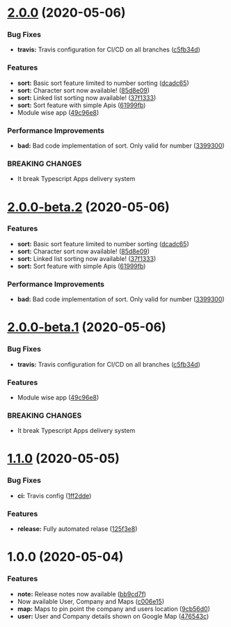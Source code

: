 # [2.0.0](https://github.com/itsprofcjs/TypeScript/compare/v1.1.0...v2.0.0) (2020-05-06)


### Bug Fixes

* **travis:** Travis configuration for CI/CD on all branches ([c5fb34d](https://github.com/itsprofcjs/TypeScript/commit/c5fb34d9b10297524a7a0e4358903ad1d180cbf9))


### Features

* **sort:** Basic sort feature limited to number sorting ([dcadc65](https://github.com/itsprofcjs/TypeScript/commit/dcadc65cc89440d58567a95af25699132f8f6d47))
* **sort:** Character sort now available! ([85d8e09](https://github.com/itsprofcjs/TypeScript/commit/85d8e099819d00888cadb6ff0258341b3eb38dff))
* **sort:** Linked list sorting now available! ([37f1333](https://github.com/itsprofcjs/TypeScript/commit/37f133354aab6b262c1781c958bc9bfede3fcf87))
* **sort:** Sort feature with simple Apis ([61999fb](https://github.com/itsprofcjs/TypeScript/commit/61999fbd1ded9188f5889baa403379275b2e92b3))
* Module wise app ([49c96e8](https://github.com/itsprofcjs/TypeScript/commit/49c96e8f67b59f07556395f06ac3c5b2d317bd76))


### Performance Improvements

* **bad:** Bad code implementation of sort. Only valid for number ([3399300](https://github.com/itsprofcjs/TypeScript/commit/3399300c1c31fc45385fa8d5fea2b201aec6e3ff))


### BREAKING CHANGES

* It break Typescript Apps delivery system

# [2.0.0-beta.2](https://github.com/itsprofcjs/TypeScript/compare/v2.0.0-beta.1...v2.0.0-beta.2) (2020-05-06)


### Features

* **sort:** Basic sort feature limited to number sorting ([dcadc65](https://github.com/itsprofcjs/TypeScript/commit/dcadc65cc89440d58567a95af25699132f8f6d47))
* **sort:** Character sort now available! ([85d8e09](https://github.com/itsprofcjs/TypeScript/commit/85d8e099819d00888cadb6ff0258341b3eb38dff))
* **sort:** Linked list sorting now available! ([37f1333](https://github.com/itsprofcjs/TypeScript/commit/37f133354aab6b262c1781c958bc9bfede3fcf87))
* **sort:** Sort feature with simple Apis ([61999fb](https://github.com/itsprofcjs/TypeScript/commit/61999fbd1ded9188f5889baa403379275b2e92b3))


### Performance Improvements

* **bad:** Bad code implementation of sort. Only valid for number ([3399300](https://github.com/itsprofcjs/TypeScript/commit/3399300c1c31fc45385fa8d5fea2b201aec6e3ff))

# [2.0.0-beta.1](https://github.com/itsprofcjs/TypeScript/compare/v1.1.0...v2.0.0-beta.1) (2020-05-06)


### Bug Fixes

* **travis:** Travis configuration for CI/CD on all branches ([c5fb34d](https://github.com/itsprofcjs/TypeScript/commit/c5fb34d9b10297524a7a0e4358903ad1d180cbf9))


### Features

* Module wise app ([49c96e8](https://github.com/itsprofcjs/TypeScript/commit/49c96e8f67b59f07556395f06ac3c5b2d317bd76))


### BREAKING CHANGES

* It break Typescript Apps delivery system

# [1.1.0](https://github.com/itsprofcjs/TypeScript/compare/v1.0.0...v1.1.0) (2020-05-05)


### Bug Fixes

* **ci:** Travis config ([1ff2dde](https://github.com/itsprofcjs/TypeScript/commit/1ff2ddef73b4ddc30a946ebd9d695e3b3883033f))


### Features

* **release:** Fully automated relase ([125f3e8](https://github.com/itsprofcjs/TypeScript/commit/125f3e80327cca4305f5d33bad938b5a96b2f7e6))

# 1.0.0 (2020-05-04)


### Features

* **note:** Release notes now available ([bb9cd7f](https://github.com/itsprofcjs/TypeScript/commit/bb9cd7fcfa52ad14e241945706ffd27652264b94))
* Now available User, Company and Maps ([c006e15](https://github.com/itsprofcjs/TypeScript/commit/c006e1546ebc3c35e815415eac7a075b46337969))
* **map:** Maps to pin point the company and users location ([9cb56d0](https://github.com/itsprofcjs/TypeScript/commit/9cb56d0ff34250560baef891b44c448848890a83))
* **user:** User and Company details shown on Google Map ([476543c](https://github.com/itsprofcjs/TypeScript/commit/476543c6c0d434068b79603ff0880202c43721dd))
